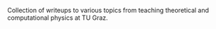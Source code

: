 Collection of writeups to various topics from teaching theoretical and computational physics at TU Graz.
